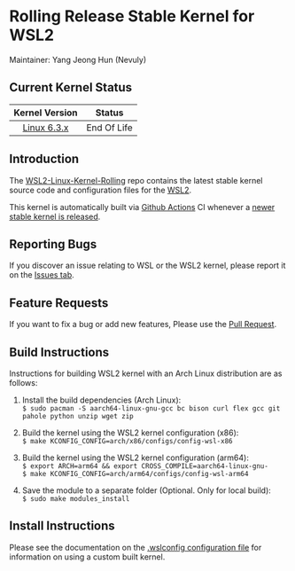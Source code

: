 # Rolling Release Stable Kernel for WSL2

Maintainer: Yang Jeong Hun (Nevuly)

## Current Kernel Status

| Kernel Version | Status |
|:--------------:|:------:|
| [Linux 6.3.x][wsl2-kernel-6.3] | End Of Life |

## Introduction

The [WSL2-Linux-Kernel-Rolling][wsl2-kernel-rolling] repo contains the latest stable kernel source code and
configuration files for the [WSL2][about-wsl2].

This kernel is automatically built via [Github Actions][gh-actions] CI whenever a [newer stable kernel is released][kernel-stable].

## Reporting Bugs

If you discover an issue relating to WSL or the WSL2 kernel, please report it on
the [Issues tab][issue].

## Feature Requests

If you want to fix a bug or add new features, Please use the [Pull Request][pr].

## Build Instructions

Instructions for building WSL2 kernel with an Arch Linux distribution are
as follows:

1. Install the build dependencies (Arch Linux):  
   `$ sudo pacman -S aarch64-linux-gnu-gcc bc bison curl flex gcc git pahole python unzip wget zip`

2. Build the kernel using the WSL2 kernel configuration (x86):  
   `$ make KCONFIG_CONFIG=arch/x86/configs/config-wsl-x86`

3. Build the kernel using the WSL2 kernel configuration (arm64):  
   `$ export ARCH=arm64 && export CROSS_COMPILE=aarch64-linux-gnu-`  
   `$ make KCONFIG_CONFIG=arch/arm64/configs/config-wsl-arm64`

4. Save the module to a separate folder (Optional. Only for local build):  
   `$ sudo make modules_install`

## Install Instructions

Please see the documentation on the [.wslconfig configuration
file][install-inst] for information on using a custom built kernel.

[wsl2-kernel-6.3]: https://github.com/Nevuly/WSL2-Linux-Kernel-Rolling/tree/wsl-6.3-rolling-eol
[wsl2-kernel-rolling]: https://github.com/Nevuly/WSL2-Linux-Kernel-Rolling
[about-wsl2]: https://docs.microsoft.com/en-us/windows/wsl/about#what-is-wsl-2
[gh-actions]: https://github.com/Nevuly/WSL2-Linux-Kernel-Rolling/actions
[kernel-stable]: https://git.kernel.org/pub/scm/linux/kernel/git/stable/linux.git/log/?h=linux-6.3.y
[issue]: https://github.com/Nevuly/WSL2-Linux-Kernel-Rolling/issues
[pr]: https://github.com/Nevuly/WSL2-Linux-Kernel-Rolling/pulls
[install-inst]: https://docs.microsoft.com/en-us/windows/wsl/wsl-config#configure-global-options-with-wslconfig
